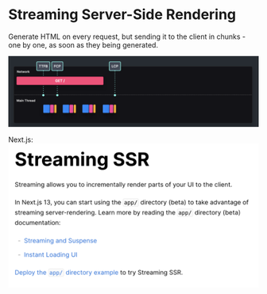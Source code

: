 # Streaming Server-Side Rendering

Generate HTML on every request, but sending it to the client in chunks - one by one, as soon as they being generated.

![Streaming Server-Side Rendering](./images/sssr.png)

Next.js:
![Next.js](./images/sssr_next.png)
